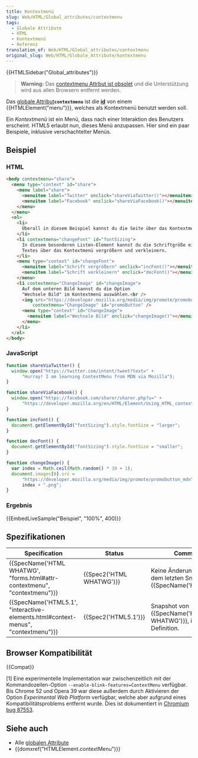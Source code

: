 ```yaml
---
title: Kontextmenü
slug: Web/HTML/Global_attributes/contextmenu
tags:
  - Globale Attribute
  - HTML
  - Kontextmenü
  - Referenz
translation_of: Web/HTML/Global_attributes/contextmenu
original_slug: Web/HTML/Globale_Attribute/kontextmenu
---
```

{{HTMLSidebar("Global_attributes")}}

> **Warning:** Das [contextmenu Attrbut ist obsolet](https://html.spec.whatwg.org/multipage/obsolete.html#attr-contextmenu) und die Unterstützung wird aus allen Browsern entfernt werden.

Das [globale Attribut](/de/docs/Web/HTML/Global_attributes)**`contextmenu`** ist die [**id**](/de/docs/Web/HTML/Global_attributes/id) von einem {{HTMLElement("menu")}}, welches als Kontextmenü benutzt werden soll.

Ein _Kontextmenü_ ist ein Menü, dass nach einer Interaktion des Benutzers erscheint. HTML5 erlaubt nun, dieses Menü anzupassen. Hier sind ein paar Beispiele, inklusive verschachtelter Menüs.

## Beispiel

### HTML

```html
<body contextmenu="share">
  <menu type="context" id="share">
    <menu label="share">
      <menuitem label="Twitter" onclick="shareViaTwitter()"></menuitem>
      <menuitem label="Facebook" onclick="shareViaFacebook()"></menuitem>
    </menu>
  </menu>
  <ol>
    <li>
      Überall in diesem Beispiel kannst du die Seite über das Kontextmenü auf Twitter und Facebook teilen.
    </li>
    <li contextmenu="changeFont" id="fontSizing">
      In diesem besonderen Listen-Element kannst du die Schriftgröße eines
      Textes über das Kontextmenü vergrößern und verkleinern.
    </li>
    <menu type="context" id="changeFont">
      <menuitem label="Schrift vergrößern" onclick="incFont()"></menuitem>
      <menuitem label="Schrift verkleinern" onclick="decFont()"></menuitem>
    </menu>
    <li contextmenu="ChangeImage" id="changeImage">
      Auf dem unteren Bild kannst du die Option
      "Wechsele Bild" im Kontextmenü auswählen.<br />
      <img src="https://developer.mozilla.org/media/img/promote/promobutton_mdn5.png"
          contextmenu="ChangeImage" id="promoButton" />
      <menu type="context" id="ChangeImage">
        <menuitem label="Wechsele Bild" onclick="changeImage()"></menuitem>
      </menu>
    </li>
  </ol>
</body>
```

### JavaScript

```js
function shareViaTwitter() {
  window.open("https://twitter.com/intent/tweet?text=" +
      "Hurray! I am learning ContextMenu from MDN via Mozilla");
}

function shareViaFacebook() {
  window.open("https://facebook.com/sharer/sharer.php?u=" +
      "https://developer.mozilla.org/en/HTML/Element/Using_HTML_context_menus");
}

function incFont() {
  document.getElementById("fontSizing").style.fontSize = "larger";
}

function decFont() {
  document.getElementById("fontSizing").style.fontSize = "smaller";
}

function changeImage() {
  var index = Math.ceil(Math.random() * 39 + 1);
  document.images[0].src =
      "https://developer.mozilla.org/media/img/promote/promobutton_mdn" +
      index + ".png";
}
```

### Ergebnis

{{EmbedLiveSample("Beispiel", "100%", 400)}}

## Spezifikationen

| Specification                                                                                                | Status                           | Comment                                                                      |
| ------------------------------------------------------------------------------------------------------------ | -------------------------------- | ---------------------------------------------------------------------------- |
| {{SpecName('HTML WHATWG', "forms.html#attr-contextmenu", "contextmenu")}}             | {{Spec2('HTML WHATWG')}} | Keine Änderungen seit dem letzten Snapshot, {{SpecName('HTML5.1')}} |
| {{SpecName('HTML5.1', "interactive-elements.html#context-menus", "contextmenu")}} | {{Spec2('HTML5.1')}}     | Snapshot von {{SpecName('HTML WHATWG')}}, initiale Definition.      |

## Browser Kompatibilität

{{Compat}}

\[1] Eine experimentelle Implementation war zwischenzeitlich mit der Kommandozeilen-Option `--enable-blink-features=ContextMenu` verfügbar. Bis Chrome 52 und Opera 39 war diese außerdem durch Aktivieren der Option _Experimental Web Platform_ verfügbar, welche aber aufgrund eines Kompatibilitätsproblems entfernt wurde. Dies ist dokumentiert in [Chromium bug 87553](https://bugs.chromium.org/p/chromium/issues/detail?id=87553).

## Siehe auch

- Alle [globalen Attribute](/de/docs/Web/HTML/Global_attributes)
- {{domxref("HTMLElement.contextMenu")}}
